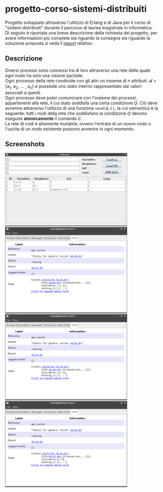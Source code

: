 # progetto-corso-sistemi-distribuiti
Progetto sviluppato attraverso l'utilizzo di Erlang e di Java per il corso di "sistemi distribuiti" durante il percorso di laurea magistrale in informatica.  
Di seguito è riportata una breve descrizione della richiesta del progetto, per avere informazioni più complete sia riguardo la consegna sia riguardo la soluzione proposta si veda il [report](report.pdf) relativo.


## Descrizione
Diversi processi sono connessi tra di loro attraverso una rete della quale ogni nodo ha solo una visione parziale.  
Ogni processo della rete condivide con gli altri un insieme di <i>n</i> attributi <html>&#120016;</html> = {a<sub>1</sub>, a<sub>2</sub>, ... , a<sub><i>n</i></sub>} e possiede uno stato interno rappresentato dai valori associati a questi.  
Ogni processo deve poter comunicare con l'insieme dei processi, appartenenti alla rete, il cui stato soddisfa una certa condizione <html>&#120344;</html>. Ciò deve avvenire attraverso l'utilizzo di una funzione `send(Q,C)`, la cui semantica è la seguente: tutti i nodi della rete che soddisfano la condizione <html>&#120344;</html> devono eseguire <b>atomicamente</b> il comando <html>&#120330;</html>.  
La rete di nodi è altamente mutabile, ovvero l'entrata di un nuovo nodo o l'uscita di un nodo esistente possono avvenire in ogni momento.


## Screenshots
<img src="images/screenshot_1.png" width="400"> <img src="images/screenshot_3.png" width="400"><br>
<img src="images/screenshot_2.png" width="400"> <img src="images/screenshot_4.png" width="400">
